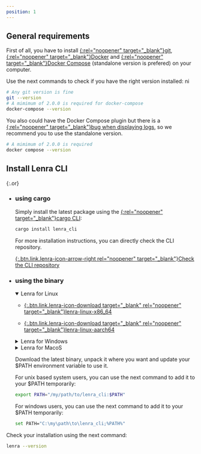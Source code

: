 ```yaml
---
position: 1
---
```


## General **requirements**

First of all, you have to install [{:rel="noopener" target="_blank"}git](https://git-scm.com/book/en/v2/Getting-Started-Installing-Git), [{:rel="noopener" target="_blank"}Docker](https://docs.docker.com/engine/install/) and [{:rel="noopener" target="_blank"}Docker Compose](https://docs.docker.com/compose/install/) (standalone version is prefered) on your computer.

Use the next commands to check if you have the right version installed:
ni
```bash
# Any git version is fine
git --version
# A mimimum of 2.0.0 is required for docker-compose
docker-compose --version
```

You also could have the Docker Compose plugin but there is a [{:rel="noopener" target="_blank"}bug when displaying logs](https://github.com/docker/compose/issues/10179), so we recommend you to use the standalone version.

```bash
# A mimimum of 2.0.0 is required
docker compose --version
```

## Install Lenra CLI

{:.or}
- ### using **cargo**
    Simply install the latest package using the [{:rel="noopener" target="_blank"}cargo CLI](https://doc.rust-lang.org/cargo/getting-started/installation.html):

    ```bash
    cargo install lenra_cli
    ```

    For more installation instructions, you can directly check the CLI repository.

    [{:.btn.link.lenra-icon-arrow-right rel="noopener" target="_blank"}Check the CLI repository](https://github.com/lenra-io/lenra_cli)
- ### using **the binary**
    <details id="download-linux" open><summary class="lenra-icon-linux">Lenra for Linux</summary>

    - [{:.btn.link.lenra-icon-download target="_blank" rel="noopener" target="_blank"}lenra-linux-x86_64](https://github.com/lenra-io/lenra_cli/releases/latest/download/lenra-linux-x86_64)

    - [{:.btn.link.lenra-icon-download target="_blank" rel="noopener" target="_blank"}lenra-linux-aarch64](https://github.com/lenra-io/lenra_cli/releases/latest/download/lenra-linux-aarch64)

    </details>
    <details id="download-windows"><summary class="lenra-icon-windows">Lenra for Windows</summary>

    - [{:.btn.link.lenra-icon-download target="_blank" rel="noopener" target="_blank"}lenra-windows-x86_64.exe](https://github.com/lenra-io/lenra_cli/releases/latest/download/lenra-windows-x86_64.exe)
    <!-- - [{:.btn.link.lenra-icon-download target="_blank" rel="noopener" target="_blank"}lenra-windows-aarch64.exe](https://github.com/lenra-io/lenra_cli/releases/latest/download/lenra-windows-aarch64.exe) -->

    </details>
    <details id="download-macos"><summary class="lenra-icon-apple">Lenra for MacoS</summary>

    - [{:.btn.link.lenra-icon-download target="_blank" rel="noopener" target="_blank"}lenra-macos-x86_64](https://github.com/lenra-io/lenra_cli/releases/latest/download/lenra-macos-x86_64)
    - [{:.btn.link.lenra-icon-download target="_blank" rel="noopener" target="_blank"}lenra-macos-aarch64](https://github.com/lenra-io/lenra_cli/releases/latest/download/lenra-macos-aarch64)

    </details>

    Download the latest binary, unpack it where you want and update your $PATH environment variable to use it.

    For unix based system users, you can use the next command to add it to your $PATH temporarily:

    ```bash
    export PATH="/my/path/to/lenra_cli:$PATH"
    ```

    For windows users, you can use the next command to add it to your $PATH temporarily:

    ```bash
    set PATH="C:\my\path\to\lenra_cli;%PATH%"
    ```

Check your installation using the next command:

```bash
lenra --version
```
